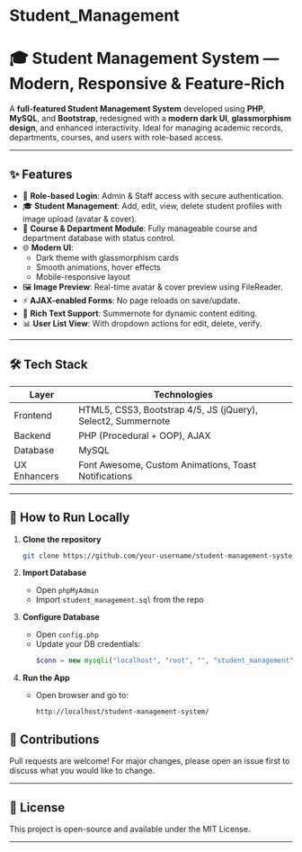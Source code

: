# Student_Management

# 🎓 Student Management System — Modern, Responsive & Feature-Rich

A **full-featured Student Management System** developed using **PHP**, **MySQL**, and **Bootstrap**, redesigned with a **modern dark UI**, **glassmorphism design**, and enhanced interactivity. Ideal for managing academic records, departments, courses, and users with role-based access.

---

## ✨ Features

- 🔐 **Role-based Login**: Admin & Staff access with secure authentication.
- 🎓 **Student Management**: Add, edit, view, delete student profiles with image upload (avatar & cover).
- 🧾 **Course & Department Module**: Fully manageable course and department database with status control.
- 🌐 **Modern UI**:
  - Dark theme with glassmorphism cards
  - Smooth animations, hover effects
  - Mobile-responsive layout
- 🖼️ **Image Preview**: Real-time avatar & cover preview using FileReader.
- ⚡ **AJAX-enabled Forms**: No page reloads on save/update.
- 📄 **Rich Text Support**: Summernote for dynamic content editing.
- 📊 **User List View**: With dropdown actions for edit, delete, verify.

---

## 🛠️ Tech Stack

| Layer     | Technologies                    |
|-----------|----------------------------------|
| Frontend  | HTML5, CSS3, Bootstrap 4/5, JS (jQuery), Select2, Summernote |
| Backend   | PHP (Procedural + OOP), AJAX     |
| Database  | MySQL                            |
| UX Enhancers | Font Awesome, Custom Animations, Toast Notifications |

---

## 🚀 How to Run Locally

1. **Clone the repository**
   ```bash
   git clone https://github.com/your-username/student-management-system.git
   ```

2. **Import Database**
   - Open `phpMyAdmin`
   - Import `student_management.sql` from the repo

3. **Configure Database**
   - Open `config.php`
   - Update your DB credentials:
     ```php
     $conn = new mysqli("localhost", "root", "", "student_management");
     ```

4. **Run the App**
   - Open browser and go to:
     ```
     http://localhost/student-management-system/
     ```

## 🤝 Contributions

Pull requests are welcome! For major changes, please open an issue first to discuss what you would like to change.

---

## 📄 License

This project is open-source and available under the MIT License.

---
